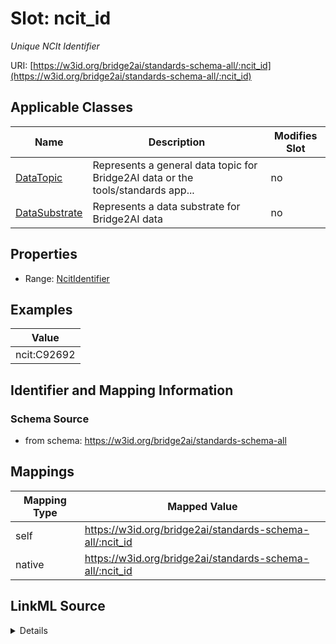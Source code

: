 

# Slot: ncit_id


_Unique NCIt Identifier_





URI: [https://w3id.org/bridge2ai/standards-schema-all/:ncit_id](https://w3id.org/bridge2ai/standards-schema-all/:ncit_id)



<!-- no inheritance hierarchy -->





## Applicable Classes

| Name | Description | Modifies Slot |
| --- | --- | --- |
| [DataTopic](DataTopic.md) | Represents a general data topic for Bridge2AI data or the tools/standards app... |  no  |
| [DataSubstrate](DataSubstrate.md) | Represents a data substrate for Bridge2AI data |  no  |







## Properties

* Range: [NcitIdentifier](NcitIdentifier.md)






## Examples

| Value |
| --- |
| ncit:C92692 |

## Identifier and Mapping Information







### Schema Source


* from schema: https://w3id.org/bridge2ai/standards-schema-all




## Mappings

| Mapping Type | Mapped Value |
| ---  | ---  |
| self | https://w3id.org/bridge2ai/standards-schema-all/:ncit_id |
| native | https://w3id.org/bridge2ai/standards-schema-all/:ncit_id |




## LinkML Source

<details>
```yaml
name: ncit_id
description: Unique NCIt Identifier
examples:
- value: ncit:C92692
from_schema: https://w3id.org/bridge2ai/standards-schema-all
rank: 1000
values_from:
- ncit
alias: ncit_id
domain_of:
- DataSubstrate
- DataTopic
range: ncit_identifier

```
</details>